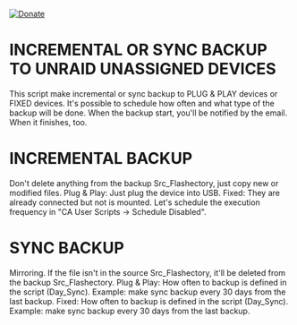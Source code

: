 [![Donate](https://img.shields.io/badge/Donate-PayPal-green.svg)](https://www.paypal.com/donate?business=QVR5JEKFBASVW&no_recurring=0&currency_code=USD)
# INCREMENTAL OR SYNC BACKUP TO UNRAID UNASSIGNED DEVICES
This script make incremental or sync backup to PLUG & PLAY devices or FIXED devices.
It's possible to schedule how often and what type of the backup will be done.
When the backup start, you'll be notified by the email. When it finishes, too.

# INCREMENTAL BACKUP
Don't delete anything from the backup Src_Flashectory, just copy new or modified files.
	Plug & Play: 	Just plug the device into USB.
 	Fixed:		They are already connected but not is mounted.
 			Let's schedule the execution frequency in "CA User Scripts -> Schedule Disabled".

# SYNC BACKUP
Mirroring. If the file isn't in the source Src_Flashectory, it'll be deleted from the backup Src_Flashectory.
	Plug & Play:	How often to backup is defined in the script (Day_Sync). Example: make sync backup every 30 days from the last backup.
	Fixed:		How often to backup is defined in the script (Day_Sync). Example: make sync backup every 30 days from the last backup.
